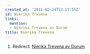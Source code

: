 ```yaml
---
created_at: '2011-02-24T13:17:55Z'
id: Nierika Trevena
links:
  mention:
  - Nierika Trevena av Durum
title: Nierika Trevena
---
```


1.  Redirect: [Nierika Trevena av Durum]

  [Nierika Trevena av Durum]: Nierika_Trevena_av_Durum